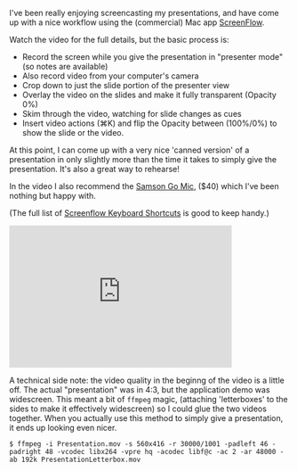<!--
.. title: Screencasting Presentations With Screenflow
.. date: 2011/11/18 12:42
.. slug: screencasting-presentations-with-screenflow
.. tags:
.. link:
.. description:
-->


I've been really enjoying screencasting my presentations, and have come
up with a nice workflow using the (commercial) Mac app [ScreenFlow](http://www.telestream.net/screen-flow/).

Watch the video for the full details, but the basic process is:

* Record the screen while you give the presentation in "presenter mode" (so notes are available)
* Also record video from your computer's camera
* Crop down to just the slide portion of the presenter view
* Overlay the video on the slides and make it fully transparent (Opacity 0%)
* Skim through the video, watching for slide changes as cues
* Insert video actions (⌘K) and flip the Opacity between (100%/0%) to
  show the slide or the video.

At this point, I can come up with a very nice 'canned version' of a
presentation in only slightly more than the time it takes to simply give the presentation. It's also a great way to rehearse!

In the video I also recommend the [Samson Go Mic](http://www.amazon.com/gp/product/B001R76D42?ie=UTF8&tag=httpserianet-20&linkCode=shr&camp=213733&creative=393185&creativeASIN=B001R76D42&ref_=sr_1_1&qid=1321651654&sr=8-1), ($40) which I've been nothing but happy with.

(The full list of [Screenflow Keyboard Shortcuts](http://www.telestream.net/pdfs/technical/screenflow-shortcuts.pdf) is good to keep handy.)

<iframe src="http://player.vimeo.com/video/32279774?title=0&amp;byline=0&amp;portrait=0" width="400" height="255" frameborder="0" webkitAllowFullScreen mozallowfullscreen allowFullScreen></iframe>

A technical side note: the video quality in the beginng of the video is a
little off. The actual "presentation" was in 4:3, but the application
demo was widescreen. This meant a bit of `ffmpeg` magic, (attaching
'letterboxes' to the sides to make it effectively widescreen) so I could glue
the two videos together. When you actually use this method to simply
give a presentation, it ends up looking even nicer.

```
$ ffmpeg -i Presentation.mov -s 560x416 -r 30000/1001 -padleft 46 -padright 48 -vcodec libx264 -vpre hq -acodec libf@c -ac 2 -ar 48000 -ab 192k PresentationLetterbox.mov
```
